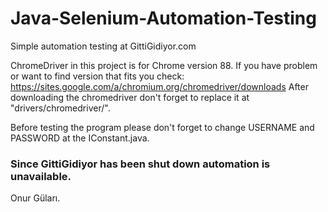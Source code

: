 # Java-Selenium-Automation-Testing
Simple automation testing at GittiGidiyor.com

ChromeDriver in this project is for Chrome version 88.
If you have problem or want to find version that fits you check: https://sites.google.com/a/chromium.org/chromedriver/downloads
After downloading the chromedriver don't forget to replace it at "drivers/chromedriver/".

Before testing the program please don't forget to change USERNAME and PASSWORD at the IConstant.java.


### Since GittiGidiyor has been shut down automation is unavailable.

Onur Güları.
